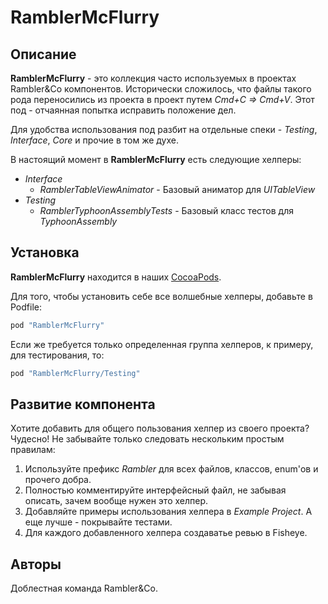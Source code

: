 # RamblerMcFlurry

## Описание

**RamblerMcFlurry** - это коллекция часто используемых в проектах Rambler&Co компонентов. Исторически сложилось, что файлы такого рода переносились из проекта в проект путем *Cmd+C => Cmd+V*. Этот под - отчаянная попытка исправить положение дел.

Для удобства использования под разбит на отдельные спеки - *Testing*, *Interface*, *Core* и прочие в том же духе.

В настоящий момент в **RamblerMcFlurry** есть следующие хелперы:

- *Interface*
    - *RamblerTableViewAnimator* - Базовый аниматор для *UITableView*
- *Testing*
    - *RamblerTyphoonAssemblyTests* - Базовый класс тестов для *TyphoonAssembly*

## Установка

**RamblerMcFlurry** находится в наших [CocoaPods](https://gitlab.rambler.ru/groups/cocoapods).

Для того, чтобы установить себе все волшебные хелперы, добавьте в Podfile:

```ruby
pod "RamblerMcFlurry"
```

Если же требуется только определенная группа хелперов, к примеру, для тестирования, то:

```ruby
pod "RamblerMcFlurry/Testing"
```

## Развитие компонента

Хотите добавить для общего пользования хелпер из своего проекта? Чудесно! Не забывайте только следовать нескольким простым правилам:

1. Используйте префикс *Rambler* для всех файлов, классов, enum'ов и прочего добра.
2. Полностью комментируйте интерфейсный файл, не забывая описать, зачем вообще нужен это хелпер.
3. Добавляйте примеры использования хелпера в *Example Project*. А еще лучше - покрывайте тестами.
4. Для каждого добавленного хелпера создаватье ревью в Fisheye.

## Авторы

Доблестная команда Rambler&Co.